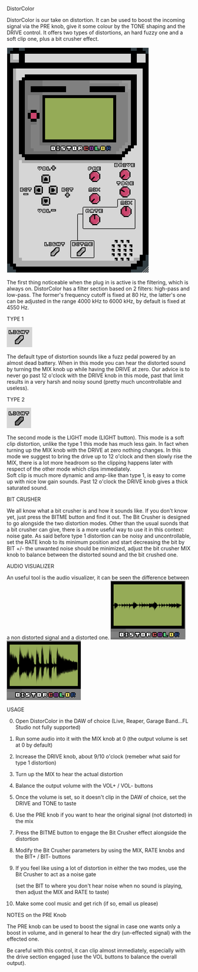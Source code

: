 DistorColor 

DistorColor is our take on distortion. 
It can be used to boost the incoming signal via the PRE knob, give it some colour by the TONE shaping and the DRIVE control.
It offers two types of distortions, an hard fuzzy one and a soft clip one, plus a bit crusher effect.

![](./gitImages/GUIREADME.png)

The first thing noticeable when the plug in is active is the filtering, which is always on.
DistorColor has a filter section based on 2 filters: high-pass and low-pass.
The former's frequency cutoff is fixed at 80 Hz, the latter's one can be adjusted in the range 4000 kHz to 6000 kHz, by default is fixed at 4550 Hz.

TYPE 1 

![](./gitImages/lightbuttonoff.png)

The default type of distortion sounds like a fuzz pedal powered by an almost dead battery.
When in this mode you can hear the distorted sound by turning the MIX knob up while having the DRIVE at zero. 
Our advice is to never go past 12 o'clock with the DRIVE knob in this mode, past that limit results in a very harsh and noisy sound (pretty much uncontrollable and useless).

TYPE 2

![](./gitImages/lightbuttonon.png)

The second mode is the LIGHT mode (LIGHT button).
This mode is a soft clip distortion, unlike the type 1 this mode has much less gain. In fact when turning up the MIX knob with the DRIVE at zero nothing changes. 
In this mode we suggest to bring the drive up to 12 o'clock and then slowly rise the MIX, there is a lot more headroom so the clipping happens later with respect of the other mode which clips immediately.  
Soft clip is much more dynamic and amp-like than type 1, is easy to come up with nice low gain sounds.
Past 12 o'clock the DRIVE knob gives a thick saturated sound. 

BIT CRUSHER

We all know what a bit crusher is and how it sounds like. If you don't know yet, just press the BITME button and find it out.
The Bit Crusher is designed to go alongside the two distortion modes.
Other than the usual suonds that a bit crusher can give, there is a more useful way to use it in this context: noise gate. 
As said before type 1 distortion can be noisy and uncontrollable, set the RATE knob to its minimum position and start decreasing the bit by BIT +/- the unwanted noise 
should be minimized, adjust the bit crusher MIX knob to balance between the distorted sound and the bit crushed one.

AUDIO VISUALIZER 

An useful tool is the audio visualizer, it can be seen the difference between a non distorted signal and a distorted one. 
![](./gitImages/waveshapernodist.png)  ![](./gitImages/waveshaperdist.png)


USAGE

0. Open DistorColor in the DAW of choice (Live, Reaper, Garage Band...FL Studio not fully supported)

1. Run some audio into it with the MIX knob at 0 (the output volume is set at 0 by default)

2. Increase the DRIVE knob, about 9/10 o'clock (remeber what said for type 1 distortion)

3. Turn up the MIX to hear the actual distortion

4. Balance the output volume with the VOL+ / VOL- buttons

5. Once the volume is set, so it doesn't clip in the DAW of choice, set the DRIVE and TONE to taste

6. Use the PRE knob if you want to hear the original signal (not distorted) in the mix

7. Press the BITME button to engage the Bit Crusher effect alongside the distortion

8. Modify the Bit Crusher parameters by using the MIX, RATE knobs and the BIT+ / BIT- buttons

10. If you feel like using a lot of distortion in either the two modes, use the Bit Crusher to act as a noise gate 
    
    (set the BIT to where you don't hear noise when no sound is playing, then adjust the MIX and RATE to taste)

12. Make some cool music and get rich (if so, email us please)


NOTES on the PRE Knob

The PRE knob can be used to boost the signal in case one wants only a boost in volume, and in general to hear the dry (un-effected signal) with the effected one.

 Be careful with this control, it can clip almost immediately, especially with the drive section engaged (use the VOL buttons to balance the overall output).